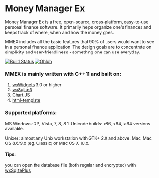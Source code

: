 Money Manager Ex
===============

Money Manager Ex is a free, open-source, cross-platform, easy-to-use personal 
finance software. It primarily helps organize one's finances and keeps track 
of where, when and how the money goes.

MMEX includes all the basic features that 90% of users would want to see in a
personal finance application. The design goals are to concentrate on simplicity
and user-friendliness - something one can use everyday.

[![Build Status](https://secure.travis-ci.org/moneymanagerex/moneymanagerex.png)](http://travis-ci.org/moneymanagerex/moneymanagerex)
[![Ohloh](http://www.ohloh.net/p/moneymanagerex/widgets/project_thin_badge.gif)](https://www.ohloh.net/p/moneymanagerex)


### MMEX is mainly written with C++11 and built on:
1. [wxWidgets](http://wxwidgets.org/) 3.0 or higher
2. [wxSqlite3](https://github.com/moneymanagerex/wxsqlite3)
3. [Chart.JS](https://github.com/nnnick/Chart.js)
4. [html-template](https://github.com/moneymanagerex/html-template)

### Supported platforms:
MS Windows: XP, Vista, 7, 8, 8.1.
        Unicode builds: x86, x64, ia64 versions available.

Unixes: almost any Unix workstation with GTK+ 2.0 and above.
Mac: Mac OS 8.6/9.x (eg. Classic) or Mac OS X 10.x.

#### Tips: 
you can open the database file (both regular and encrypted) with [wxSqlitePlus](https://github.com/moneymanagerex/wxSqlitePlus)
